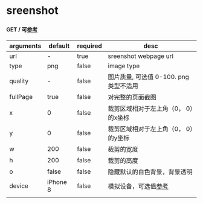 # sreenshot



### 

#### GET /   可[参考][1]
| arguments  | default  | required  | desc  |
|---|---|---|---|
|  url | -  | true  | sreenshot webpage url  |
|  type | png  | false  | image type  |
| quality   | -  | false  | 图片质量, 可选值 0-100. png 类型不适用  |
| fullPage  | true  | false  | 对完整的页面截图  |
| x  | 0  | false  | 裁剪区域相对于左上角（0， 0）的x坐标  |
| y  | 0  | false  |  裁剪区域相对于左上角（0， 0）的y坐标  |
| w  |  200 |  false |  裁剪的宽度 |
| h  |  200 |  false |  裁剪的高度 |
| o  |  false | false  | 隐藏默认的白色背景，背景透明  |
| device  | iPhone 8  | false  | 模拟设备，可选值[参考][2]  |
|   |   |   |   |


  [1]: https://zhaoqize.github.io/puppeteer-api-zh_CN/#/class-Page?id=pagescreenshotoptions
  [2]: https://github.com/GoogleChrome/puppeteer/blob/master/DeviceDescriptors.js